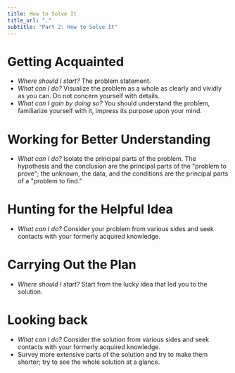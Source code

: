 ```yaml
---
title: How to Solve It
title_url: "."
subtitle: "Part 2: How to Solve It"
---
```


# Getting Acquainted

- _Where should I start?_ The problem statement.
- _What can I do?_ Visualize the problem as a whole as clearly and vividly as
  you can. Do not concern yourself with details.
- _What can I gain by doing so?_ You should understand the problem, familiarize
  yourself with it, impress its purpose upon your mind.

# Working for Better Understanding

- _What can I do?_ Isolate the principal parts of the problem. The hypothesis
  and the conclusion are the principal parts of the "problem to prove"; the
  unknown, the data, and the conditions are the principal parts of a "problem to
  find."

# Hunting for the Helpful Idea

- _What can I do?_ Consider your problem from various sides and seek contacts
  with your formerly acquired knowledge.

# Carrying Out the Plan

- _Where should I start?_ Start from the lucky idea that led you to the
  solution.

# Looking back

- _What can I do?_ Consider the solution from various sides and seek contacts
  with your formerly acquired knowledge.
- Survey more extensive parts of the solution and try to make them shorter; try
  to see the whole solution at a glance.
